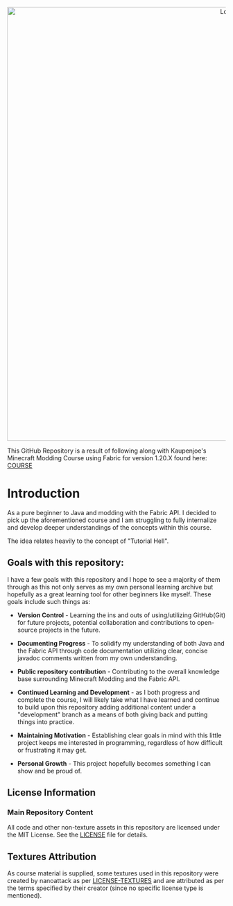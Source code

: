 <a href="https://courses.kaupenjoe.net/p/modding-by-kaupenjoe-fabric-modding-for-minecraft-1-20-x" target="_blank">
<p align="center">
<img src="https://kaupenjoe.net/files/General/Minecraft/Modding/Course/fabric-120x-course-image.jpg" alt="Logo" width="1000"/> 
</p></a>

This GitHub Repository is a result of following along with Kaupenjoe's Minecraft Modding Course using Fabric for version 1.20.X 
found here: <a href="https://courses.kaupenjoe.net/p/modding-by-kaupenjoe-fabric-modding-for-minecraft-1-20-x" target="_blank">COURSE</a>

# Introduction
As a pure beginner to Java and modding with the Fabric API. I decided to pick up the aforementioned course and I am struggling to fully internalize and 
develop deeper understandings of the concepts within this course.

The idea relates heavily to the concept of "Tutorial Hell".

## Goals with this repository:

I have a few goals with this repository and I hope to see a majority of them through as this not only serves as my own
personal learning archive but hopefully as a great learning tool for other beginners like myself. These goals include
such things as:

- **Version Control** - Learning the ins and outs of using/utilizing GitHub(Git) for future projects,
potential collaboration and contributions to open-source projects in the future.


- **Documenting Progress** - To solidify my understanding of both Java and the Fabric API through code documentation 
utilizing clear, concise javadoc comments written from my own understanding.


- **Public repository contribution** - Contributing to the overall knowledge base surrounding Minecraft Modding and
the Fabric API.


- **Continued Learning and Development** - as I both progress and complete the course, I will likely take what I have 
learned and continue to build upon this repository adding additional content under a "development" branch as a means of 
both giving back and putting things into practice.


- **Maintaining Motivation** - Establishing clear goals in mind with this little project keeps me interested in programming,
  regardless of how difficult or frustrating it may get.


- **Personal Growth** - This project hopefully becomes something I can show and be proud of.

## License Information

### Main Repository Content

All code and other non-texture assets in this repository are licensed under the MIT License. 
See the [LICENSE](./LICENSE) file for details.

## Textures Attribution

As course material is supplied, some textures used in this repository were created by nanoattack as per 
[LICENSE-TEXTURES](./LICENSE-TEXTURES) and are attributed as per the terms specified by their creator 
(since no specific license type is mentioned).